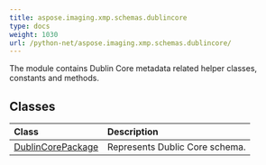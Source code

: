 ```yaml
---
title: aspose.imaging.xmp.schemas.dublincore
type: docs
weight: 1030
url: /python-net/aspose.imaging.xmp.schemas.dublincore/
---
```



The module contains Dublin Core metadata related helper classes, constants and methods.

## **Classes**
| **Class** | **Description** |
| :- | :- |
| [DublinCorePackage](/imaging/python-net/aspose.imaging.xmp.schemas.dublincore/dublincorepackage/) | Represents Dublic Core schema. |
